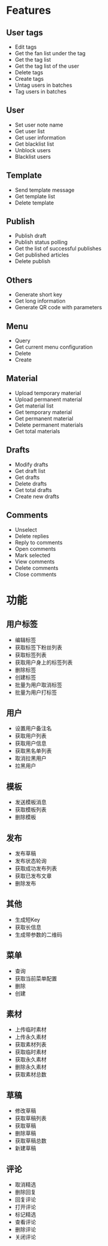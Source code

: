 # Features
## User tags
- Edit tags
- Get the fan list under the tag
- Get the tag list
- Get the tag list of the user
- Delete tags
- Create tags
- Untag users in batches
- Tag users in batches
## User
- Set user note name
- Get user list
- Get user information
- Get blacklist list
- Unblock users
- Blacklist users
## Template
- Send template message
- Get template list
- Delete template
## Publish
- Publish draft
- Publish status polling
- Get the list of successful publishes
- Get published articles
- Delete publish
## Others
- Generate short key
- Get long information
- Generate QR code with parameters
## Menu
- Query
- Get current menu configuration
- Delete
- Create
## Material
- Upload temporary material
- Upload permanent material
- Get material list
- Get temporary material
- Get permanent material
- Delete permanent materials
- Get total materials
## Drafts
- Modify drafts
- Get draft list
- Get drafts
- Delete drafts
- Get total drafts
- Create new drafts
## Comments
- Unselect
- Delete replies
- Reply to comments
- Open comments
- Mark selected
- View comments
- Delete comments
- Close comments

# 功能
## 用户标签
- 编辑标签
- 获取标签下粉丝列表
- 获取标签列表
- 获取用户身上的标签列表
- 删除标签
- 创建标签
- 批量为用户取消标签
- 批量为用户打标签
## 用户
- 设置用户备注名
- 获取用户列表
- 获取用户信息
- 获取黑名单列表
- 取消拉黑用户
- 拉黑用户
## 模板
- 发送模板消息
- 获取模板列表
- 删除模板
## 发布
- 发布草稿
- 发布状态轮询
- 获取成功发布列表
- 获取已发布文章
- 删除发布
## 其他
- 生成短Key
- 获取长信息
- 生成带参数的二维码
## 菜单
- 查询
- 获取当前菜单配置
- 删除
- 创建
## 素材
- 上传临时素材
- 上传永久素材
- 获取素材列表
- 获取临时素材
- 获取永久素材
- 删除永久素材
- 获取素材总数
## 草稿
- 修改草稿
- 获取草稿列表
- 获取草稿
- 删除草稿
- 获取草稿总数
- 新建草稿
## 评论
- 取消精选
- 删除回复
- 回复评论
- 打开评论
- 标记精选
- 查看评论
- 删除评论
- 关闭评论




